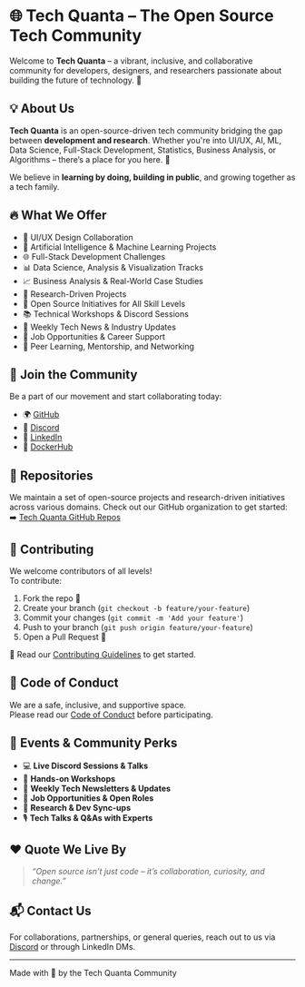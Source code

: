 # 🌐 Tech Quanta – The Open Source Tech Community

Welcome to **Tech Quanta** – a vibrant, inclusive, and collaborative community for developers, designers, and researchers passionate about building the future of technology. 🚀

## 💡 About Us

**Tech Quanta** is an open-source-driven tech community bridging the gap between **development and research**. Whether you're into UI/UX, AI, ML, Data Science, Full-Stack Development, Statistics, Business Analysis, or Algorithms – there’s a place for you here. 🤝

We believe in **learning by doing, building in public**, and growing together as a tech family.

## 🔥 What We Offer

- 🎨 UI/UX Design Collaboration  
- 🤖 Artificial Intelligence & Machine Learning Projects  
- 🌐 Full-Stack Development Challenges  
- 📊 Data Science, Analysis & Visualization Tracks  
- 📈 Business Analysis & Real-World Case Studies  
- 🧠 Research-Driven Projects  
- 🧪 Open Source Initiatives for All Skill Levels  
- 📚 Technical Workshops & Discord Sessions  
- 📰 Weekly Tech News & Industry Updates  
- 💼 Job Opportunities & Career Support  
- 🤝 Peer Learning, Mentorship, and Networking  

## 📌 Join the Community

Be a part of our movement and start collaborating today:

- 🌍 [GitHub](https://github.com/Tech-Quanta)  
- 💬 [Discord](https://discord.gg/YOUR_INVITE_CODE)  
- 💼 [LinkedIn](https://linkedin.com/company/tech-quanta)  
- 🐳 [DockerHub](https://hub.docker.com/u/techquanta)  

## 📂 Repositories

We maintain a set of open-source projects and research-driven initiatives across various domains. Check out our GitHub organization to get started:  
➡️ [Tech Quanta GitHub Repos](https://github.com/Tech-Quanta)

## 🧠 Contributing

We welcome contributors of all levels!  
To contribute:

1. Fork the repo 📌  
2. Create your branch (`git checkout -b feature/your-feature`)  
3. Commit your changes (`git commit -m 'Add your feature'`)  
4. Push to your branch (`git push origin feature/your-feature`)  
5. Open a Pull Request 🚀

📖 Read our [Contributing Guidelines](./CONTRIBUTING.md) to get started.

## 📜 Code of Conduct

We are a safe, inclusive, and supportive space.  
Please read our [Code of Conduct](./CODE_OF_CONDUCT.md) before participating.

## 📅 Events & Community Perks

- 💻 **Live Discord Sessions & Talks**  
- 🧪 **Hands-on Workshops**  
- 📰 **Weekly Tech Newsletters & Updates**  
- 💼 **Job Opportunities & Open Roles**  
- 🔬 **Research & Dev Sync-ups**  
- 🎙️ **Tech Talks & Q&As with Experts**  

## ❤️ Quote We Live By

> _“Open source isn’t just code – it’s collaboration, curiosity, and change.”_

## 📬 Contact Us

For collaborations, partnerships, or general queries, reach out to us via [Discord](https://discord.gg/YOUR_INVITE_CODE) or through LinkedIn DMs.

---

Made with 💙 by the Tech Quanta Community

